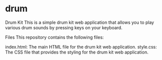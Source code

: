 # drum
Drum Kit
This is a simple drum kit web application that allows you to play various drum sounds by pressing keys on your keyboard.

Files
This repository contains the following files:

index.html: The main HTML file for the drum kit web application.
style.css: The CSS file that provides the styling for the drum kit web application.
